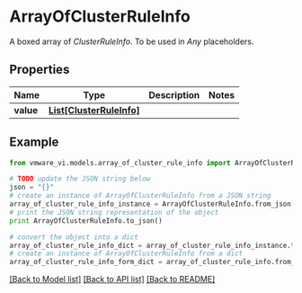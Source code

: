 # ArrayOfClusterRuleInfo

A boxed array of *ClusterRuleInfo*. To be used in *Any* placeholders. 

## Properties
Name | Type | Description | Notes
------------ | ------------- | ------------- | -------------
**value** | [**List[ClusterRuleInfo]**](ClusterRuleInfo.md) |  | 

## Example

```python
from vmware_vi.models.array_of_cluster_rule_info import ArrayOfClusterRuleInfo

# TODO update the JSON string below
json = "{}"
# create an instance of ArrayOfClusterRuleInfo from a JSON string
array_of_cluster_rule_info_instance = ArrayOfClusterRuleInfo.from_json(json)
# print the JSON string representation of the object
print ArrayOfClusterRuleInfo.to_json()

# convert the object into a dict
array_of_cluster_rule_info_dict = array_of_cluster_rule_info_instance.to_dict()
# create an instance of ArrayOfClusterRuleInfo from a dict
array_of_cluster_rule_info_form_dict = array_of_cluster_rule_info.from_dict(array_of_cluster_rule_info_dict)
```
[[Back to Model list]](../README.md#documentation-for-models) [[Back to API list]](../README.md#documentation-for-api-endpoints) [[Back to README]](../README.md)


